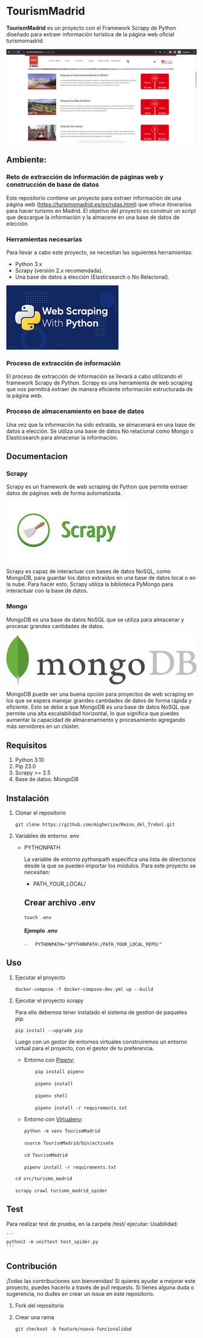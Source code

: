 # TourismMadrid
**TourismMadrid** es un proyecto con el Framework Scrapy de Python diseñado para extraer información turística de la página web oficial turismomadrid.

![FastApi](/assets/images/home.png)


## Ambiente: 

### Reto de extracción de información de páginas web y construcción de base de datos
Este repositorio contiene un proyecto para extraer información de una página web (https://turismomadrid.es/es/rutas.html) que ofrece itinerarios para hacer turismo en Madrid. El objetivo del proyecto es construir un script que descargue la información y la almacene en una base de datos de elección.

### Herramientas necesarias

Para llevar a cabo este proyecto, se necesitan las siguientes herramientas:

* Python 3.x
* Scrapy (versión 2.x recomendada).
* Una base de datos a elección (Elasticsearch o No Relacional).

![webscraping](/assets/images/webscraping.png)

### Proceso de extracción de información

El proceso de extracción de información se llevará a cabo utilizando el framework Scrapy de Python. Scrapy es una herramienta de web scraping que nos permitirá extraer de manera eficiente información estructurada de la página web.

### Proceso de almacenamiento en base de datos
Una vez que la información ha sido extraída, se almacenará en una base de datos a elección. Se utiliza una base de datos No relacional como Mongo o Elasticsearch para almacenar la información.

## Documentacion

### Scrapy

Scrapy es un framework de web scraping de Python que permite extraer datos de páginas web de forma automatizada.

![webscraping](/assets/images/scrapy.png)

Scrapy es capaz de interactuar con bases de datos NoSQL, como MongoDB, para guardar los datos extraídos en una base de datos local o en la nube. Para hacer esto, Scrapy utiliza la biblioteca PyMongo para interactuar con la base de datos. 

### Mongo
MongoDB es una base de datos NoSQL que se utiliza para almacenar y procesar grandes cantidades de datos.

![webscraping](/assets/images/mongoDB.png)

MongoDB puede ser una buena opción para proyectos de web scraping en los que se espera manejar grandes cantidades de datos de forma rápida y eficiente. Esto se debe a que MongoDB es una base de datos NoSQL que permite una alta escalabilidad horizontal, lo que significa que puedes aumentar la capacidad de almacenamiento y procesamiento agregando más servidores en un clúster.

## Requisitos
1. Python 3.10
2. Pip 23.0
3. Scrapy >= 2.5
4. Base de datos: MongoDB

## Instalación
1. Clonar el repositorio
    ```
    git clone https://github.com/migherize/Reino_del_Trebol.git
    ```

2. Variables de entorno .env

    * PYTHONPATH

        La variable de entorno pythonpath especifica una lista de directorios desde la que se pueden importar los módulos. Para este proyecto se necesitan:
        
        * PATH_YOUR_LOCAL/

        ## Crear archivo .env
        ```
        touch .env
        ```
        #### Ejemplo .env
        ```
        -   PYTHONPATH="$PYTHONPATH:/PATH_YOUR_LOCAL_REPO/"

## Uso
1. Ejecutar el proyecto

    ```
    docker-compose -f docker-compose-dev.yml up --build
    ```

2. Ejecutar el proyecto scrapy
    
    Para ello debemos tener instalado el sistema de gestion de paquetes pip.
    ```
    pip install --upgrade pip
    ```

    Luego con un gestor de entornos virtuales construiremos un entorno virtual para el proyecto, con el gestor de tu preferencia.
    
    * Entorno con [Pipenv](https://pypi.org/project/pipenv/):
        ```
            pip install pipenv

            pipenv install
            
            pipenv shell

            pipenv install -r requirements.txt
        ```

    * Entorno con [Virtualenv](https://pypi.org/project/virtualenv/):
        ```
        python -m venv TourismMadrid

        source TourismMadrid/bin/activate

        cd TourismMadrid

        pipenv install -r requirements.txt
        
        ```
    
    ```
    cd src/turismo_madrid

    scrapy crawl turismo_madrid_spider
    ```


## Test

Para realizar test de prueba, en la carpeta /test/ ejecutar:
    Usabilidad:

    ```
    python3 -m unittest test_spider.py  
    ```

## Contribución

¡Todas las contribuciones son bienvenidas! Si quieres ayudar a mejorar este proyecto, puedes hacerlo a través de pull requests. Si tienes alguna duda o sugerencia, no dudes en crear un issue en este repositorio.

1. Fork del repositorio
2. Crear una rama

    ```
    git checkout -b feature/nueva-funcionalidad
    ```